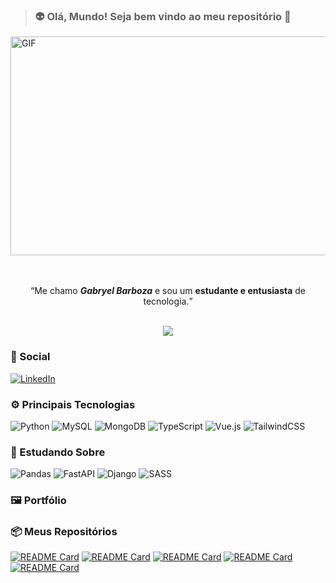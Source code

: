   > ### 👽 Olá, Mundo! Seja **bem vindo** ao meu repositório 👋

<div>
  <img width="800px" height="350px" alt="GIF" src="https://media2.giphy.com/media/v1.Y2lkPTc5MGI3NjExZG5tOGUzNWIzeWtrbndqNGhnYzR5M2w3eWp0a3hoc2k4eXlsMzk3MyZlcD12MV9pbnRlcm5hbF9naWZfYnlfaWQmY3Q9Zw/40DRc0W00UbgQ/giphy.gif" />
</div>
<br><br>

<p align="center"> <q>Me chamo <b><i>Gabryel Barboza</i></b> e sou um <b>estudante e entusiasta</b> de tecnologia.</q> </p>

<br>
<div align="center">
<picture>
 <source
    srcset="https://github-readme-stats.vercel.app/api?username=gabryel-barboza&show_icons=true&theme=transparent&include_all_commits=true&locale=pt-pt"
    media="(prefers-color-scheme: dark)"
  />
 <img src="https://github-readme-stats.vercel.app/api?username=gabryel-barboza&show_icons=true&theme=default&include_all_commits=true&locale=pt-pt" />
</picture>
</div>

### 👤 Social
[![LinkedIn](https://img.shields.io/badge/LinkedIn-0077B5?style=for-the-badge&logo=linkedin&logoColor=white)](https://www.linkedin.com/in/gabryel-barboza-nunes-35a9a6311/)

### ⚙️ Principais Tecnologias

![Python](https://img.shields.io/badge/python-3670A0?style=for-the-badge&logo=python&logoColor=ffdd54)
![MySQL](https://img.shields.io/badge/mysql-4479A1.svg?style=for-the-badge&logo=mysql&logoColor=white)
![MongoDB](https://img.shields.io/badge/MongoDB-%234ea94b.svg?style=for-the-badge&logo=mongodb&logoColor=white)
![TypeScript](https://img.shields.io/badge/typescript-%23007ACC.svg?style=for-the-badge&logo=typescript&logoColor=white)
![Vue.js](https://img.shields.io/badge/vuejs-%2335495e.svg?style=for-the-badge&logo=vuedotjs&logoColor=%234FC08D)
![TailwindCSS](https://img.shields.io/badge/tailwindcss-%2338B2AC.svg?style=for-the-badge&logo=tailwind-css&logoColor=white)

### 📖 Estudando Sobre
![Pandas](https://img.shields.io/badge/pandas-%23150458.svg?style=for-the-badge&logo=pandas&logoColor=white)
![FastAPI](https://img.shields.io/badge/FastAPI-005571?style=for-the-badge&logo=fastapi)
![Django](https://img.shields.io/badge/django-%23092E20.svg?style=for-the-badge&logo=django&logoColor=white)
![SASS](https://img.shields.io/badge/SASS-hotpink.svg?style=for-the-badge&logo=SASS&logoColor=white)

### 🖼️ Portfólio

### 📦 Meus Repositórios
[![README Card](https://github-readme-stats.vercel.app/api/pin/?username=gabryel-barboza&repo=dio_bank&show_owner=true)](https://github.com/gabryel-barboza/dio_bank)
[![README Card](https://github-readme-stats.vercel.app/api/pin/?username=gabryel-barboza&repo=python_chatbot&show_owner=true)](https://github.com/gabryel-barboza/python_chatbot)
[![README Card](https://github-readme-stats.vercel.app/api/pin/?username=gabryel-barboza&repo=django_learn&show_owner=true)](https://github.com/gabryel-barboza/django_learn)
[![README Card](https://github-readme-stats.vercel.app/api/pin/?username=gabryel-barboza&repo=vuejs_learn&show_owner=true)](https://github.com/gabryel-barboza/vuejs_learn)
[![README Card](https://github-readme-stats.vercel.app/api/pin/?username=gabryel-barboza&repo=DIO&show_owner=true)](https://github.com/gabryel-barboza/DIO)
